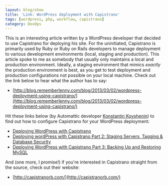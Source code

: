 ```yaml
---
layout: blog/show
title: 'Link: WordPress deployment with Capistrano'
tags: [wordpress, php, workflow, capistrano]
category: DevOps
---
```


This is an interesting article written by a WordPress developer that decided to use Capistrano for deploying his site. For the uninitiated, Capistrano is primarily used by Ruby or Ruby on Rails developers to manage deployment to various development environments (local, staging and production). This article spoke to me as somebody that usually only maintains a local and production environment. Ideally, a staging environment that mimics *exactly* the production environment is best, as you get to test deployment and production configurations not possible on your local machine. Check out the link below to hear what the author has to say:

- [http://blog.rememberlenny.com/blog/2013/03/02/wordpress-deployment-using-capistrano/](http://blog.rememberlenny.com/blog/2013/03/02/wordpress-deployment-using-capistrano/)

Hit these links below (by Automattic developer [Konstantin Kovshenin](http://theme.fm/)) to find out how to configure Capistrano for your WordPress deployment:

- [Deploying WordPress with Capistrano](http://theme.fm/2011/08/tutorial-deploying-wordpress-with-capistrano-2082/)
- [Deploying wordPress with Capistrano Part 2: Staging Servers, Tagging & Database Security](http://theme.fm/2011/09/deploying-wordpress-with-capistrano-part-2-staging-servers-tagging-database-security-2213/)
- [Deploying WordPress with Capistrano Part 3: Backing Up and Restoring MySQL](http://theme.fm/2011/11/deploying-wordpress-with-capistrano-part-3-backing-up-and-restoring-mysql-2922/)

And (one more, I promise!) if you're interested in Capistrano straight from the source, check out their website:

- [http://capistranorb.com/](http://capistranorb.com/)
